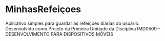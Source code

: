 # MinhasRefeiçoes
Aplicativo simples para guardar as refeiçoes diárias do usuário. Desenvolvido como Projeto da Primeira Unidade da Disciplina IMD0509 -  DESENVOLVIMENTO PARA DISPOSITIVOS MÓVEIS
